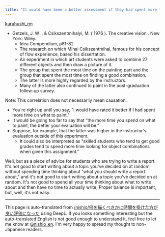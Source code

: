 ```yaml
---
title: "It would have been a better assessment if they had spent more time on what to draw."
---
```


[kuruhushi_rm](https://twitter.com/kurubushi_rm/status/947372812175421440)
- Getzels, J. W ., & Csikszentmihalyi, M. ( 1976 ). The creative vision . New York: Wiley.
    - Idea Compendium, p81-82
    - The research on which Mihai Csikszentmihai, famous for his concept of flow experience, based his dissertation.
    - An experiment in which art students were asked to combine 27 different objects and then draw a picture of it.
    - The group that spent the most time on the painting part and the group that spent the most time on finding a good combination.
    - The latter is more highly regarded by the instructors.
    - Many of the latter also continued to paint in the post-graduation follow-up survey.

Note: This correlation does not necessarily mean causation.
- You're right up until you say, "I would have rated it better if I had spent more time on what to paint."
- It would be going too far to say that "the more time you spend on what to paint, the better your evaluation will be."
- Suppose, for example, that the latter was higher in the instructor's evaluation outside of this experiment.
    - It could also be interpreted as "skilled students who tend to get good grades tend to spend more time looking for object combinations when given this assignment."

Well, but as a piece of advice for students who are trying to write a report.
It's not good to start writing about a topic you've decided on at random without spending time thinking about "what you should write a report about," and it's not good to start writing about a topic you've decided on at random.
It's not good to spend all your time thinking about what to write about and then have no time to actually write,
Proper balance is important, but, well, it's not easy.

---
This page is auto-translated from [/nishio/何を描くべきかに時間を掛けた方が良い評価になった](https://scrapbox.io/nishio/何を描くべきかに時間を掛けた方が良い評価になった) using DeepL. If you looks something interesting but the auto-translated English is not good enough to understand it, feel free to let me know at [@nishio_en](https://twitter.com/nishio_en). I'm very happy to spread my thought to non-Japanese readers.